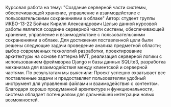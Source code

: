 Курсовая работа на тему: "Создание серверной части системы, обеспечивающей хранение, управление и взаимодействие с пользовательскими сохранениями в облаке"
Автор: студент группы ИКБО-13-22 Бойчак Кирилл Александрович
Целью данной курсовой работы является создание серверной части системы, обеспечивающей хранение, управление и взаимодействие с пользовательскими сохранениями в облаке. Для достижения поставленной цели были решены следующие задачи проведение анализа предметной области; выбор современных технологий разработки, проектирование архитектуры на основе паттерна MVT, реализация серверной логики с использованием фреймворка Django и базы данных SQLite3, разработка механизма для взаимодействия между клиентской и серверной частями.
По результатам мы выяснили: Проект успешно охватывает все поставленные задачи и предоставляет пользователям удобный инструмент для управления файлами и взаимодействия с контентом. Благодаря хорошо продуманной архитектуре и функциональности, система обладает потенциалом для дальнейшей интеграции новых возможностей.
